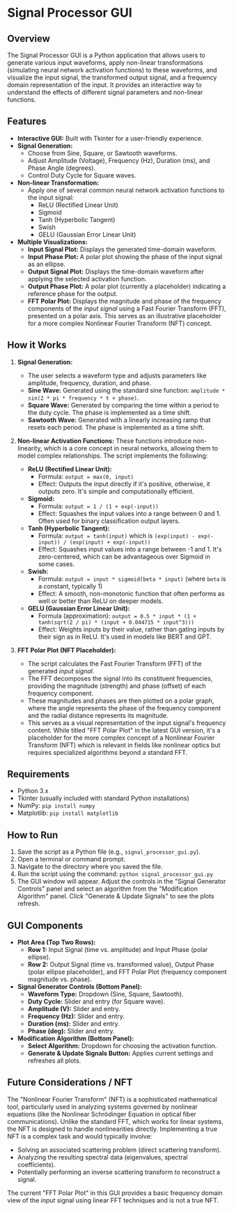 # Signal Processor GUI

## Overview

The Signal Processor GUI is a Python application that allows users to generate various input waveforms, apply non-linear transformations (simulating neural network activation functions) to these waveforms, and visualize the input signal, the transformed output signal, and a frequency domain representation of the input. It provides an interactive way to understand the effects of different signal parameters and non-linear functions.

## Features

* **Interactive GUI:** Built with Tkinter for a user-friendly experience.
* **Signal Generation:**
    * Choose from Sine, Square, or Sawtooth waveforms.
    * Adjust Amplitude (Voltage), Frequency (Hz), Duration (ms), and Phase Angle (degrees).
    * Control Duty Cycle for Square waves.
* **Non-linear Transformation:**
    * Apply one of several common neural network activation functions to the input signal:
        * ReLU (Rectified Linear Unit)
        * Sigmoid
        * Tanh (Hyperbolic Tangent)
        * Swish
        * GELU (Gaussian Error Linear Unit)
* **Multiple Visualizations:**
    * **Input Signal Plot:** Displays the generated time-domain waveform.
    * **Input Phase Plot:** A polar plot showing the phase of the input signal as an ellipse.
    * **Output Signal Plot:** Displays the time-domain waveform after applying the selected activation function.
    * **Output Phase Plot:** A polar plot (currently a placeholder) indicating a reference phase for the output.
    * **FFT Polar Plot:** Displays the magnitude and phase of the frequency components of the *input signal* using a Fast Fourier Transform (FFT), presented on a polar axis. This serves as an illustrative placeholder for a more complex Nonlinear Fourier Transform (NFT) concept.

## How it Works

1.  **Signal Generation:**
    * The user selects a waveform type and adjusts parameters like amplitude, frequency, duration, and phase.
    * **Sine Wave:** Generated using the standard sine function: `amplitude * sin(2 * pi * frequency * t + phase)`.
    * **Square Wave:** Generated by comparing the time within a period to the duty cycle. The phase is implemented as a time shift.
    * **Sawtooth Wave:** Generated with a linearly increasing ramp that resets each period. The phase is implemented as a time shift.

2.  **Non-linear Activation Functions:**
    These functions introduce non-linearity, which is a core concept in neural networks, allowing them to model complex relationships. The script implements the following:
    * **ReLU (Rectified Linear Unit):**
        * Formula: `output = max(0, input)`
        * Effect: Outputs the input directly if it's positive, otherwise, it outputs zero. It's simple and computationally efficient.
    * **Sigmoid:**
        * Formula: `output = 1 / (1 + exp(-input))`
        * Effect: Squashes the input values into a range between 0 and 1. Often used for binary classification output layers.
    * **Tanh (Hyperbolic Tangent):**
        * Formula: `output = tanh(input)` which is `(exp(input) - exp(-input)) / (exp(input) + exp(-input))`
        * Effect: Squashes input values into a range between -1 and 1. It's zero-centered, which can be advantageous over Sigmoid in some cases.
    * **Swish:**
        * Formula: `output = input * sigmoid(beta * input)` (where `beta` is a constant, typically 1)
        * Effect: A smooth, non-monotonic function that often performs as well or better than ReLU on deeper models.
    * **GELU (Gaussian Error Linear Unit):**
        * Formula (approximation): `output = 0.5 * input * (1 + tanh(sqrt(2 / pi) * (input + 0.044715 * input^3)))`
        * Effect: Weights inputs by their value, rather than gating inputs by their sign as in ReLU. It's used in models like BERT and GPT.

3.  **FFT Polar Plot (NFT Placeholder):**
    * The script calculates the Fast Fourier Transform (FFT) of the generated *input signal*.
    * The FFT decomposes the signal into its constituent frequencies, providing the magnitude (strength) and phase (offset) of each frequency component.
    * These magnitudes and phases are then plotted on a polar graph, where the angle represents the phase of the frequency component and the radial distance represents its magnitude.
    * This serves as a visual representation of the input signal's frequency content. While titled "FFT Polar Plot" in the latest GUI version, it's a placeholder for the more complex concept of a Nonlinear Fourier Transform (NFT) which is relevant in fields like nonlinear optics but requires specialized algorithms beyond a standard FFT.

## Requirements

* Python 3.x
* Tkinter (usually included with standard Python installations)
* NumPy: `pip install numpy`
* Matplotlib: `pip install matplotlib`

## How to Run

1.  Save the script as a Python file (e.g., `signal_processor_gui.py`).
2.  Open a terminal or command prompt.
3.  Navigate to the directory where you saved the file.
4.  Run the script using the command: `python signal_processor_gui.py`
5.  The GUI window will appear. Adjust the controls in the "Signal Generator Controls" panel and select an algorithm from the "Modification Algorithm" panel. Click "Generate & Update Signals" to see the plots refresh.

## GUI Components

* **Plot Area (Top Two Rows):**
    * **Row 1:** Input Signal (time vs. amplitude) and Input Phase (polar ellipse).
    * **Row 2:** Output Signal (time vs. transformed value), Output Phase (polar ellipse placeholder), and FFT Polar Plot (frequency component magnitude vs. phase).
* **Signal Generator Controls (Bottom Panel):**
    * **Waveform Type:** Dropdown (Sine, Square, Sawtooth).
    * **Duty Cycle:** Slider and entry (for Square wave).
    * **Amplitude (V):** Slider and entry.
    * **Frequency (Hz):** Slider and entry.
    * **Duration (ms):** Slider and entry.
    * **Phase (deg):** Slider and entry.
* **Modification Algorithm (Bottom Panel):**
    * **Select Algorithm:** Dropdown for choosing the activation function.
    * **Generate & Update Signals Button:** Applies current settings and refreshes all plots.

## Future Considerations / NFT
The "Nonlinear Fourier Transform" (NFT) is a sophisticated mathematical tool, particularly used in analyzing systems governed by nonlinear equations (like the Nonlinear Schrödinger Equation in optical fiber communications). Unlike the standard FFT, which works for linear systems, the NFT is designed to handle nonlinearities directly. Implementing a true NFT is a complex task and would typically involve:
* Solving an associated scattering problem (direct scattering transform).
* Analyzing the resulting spectral data (eigenvalues, spectral coefficients).
* Potentially performing an inverse scattering transform to reconstruct a signal.

The current "FFT Polar Plot" in this GUI provides a basic frequency domain view of the *input* signal using linear FFT techniques and is not a true NFT.
